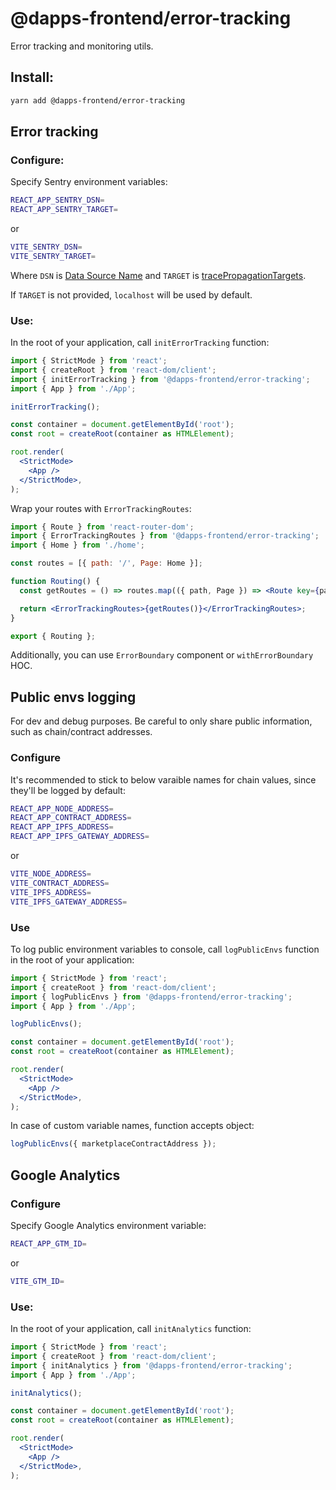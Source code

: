 # @dapps-frontend/error-tracking

Error tracking and monitoring utils.

## Install:

```sh
yarn add @dapps-frontend/error-tracking
```

## Error tracking

### Configure:

Specify Sentry environment variables:

```sh
REACT_APP_SENTRY_DSN=
REACT_APP_SENTRY_TARGET=
```

or

```sh
VITE_SENTRY_DSN=
VITE_SENTRY_TARGET=
```

Where `DSN` is [Data Source Name](https://docs.sentry.io/product/sentry-basics/concepts/dsn-explainer/) and `TARGET` is [tracePropagationTargets](https://docs.sentry.io/platforms/javascript/performance/instrumentation/automatic-instrumentation/#tracepropagationtargets).

If `TARGET` is not provided, `localhost` will be used by default.

### Use:

In the root of your application, call `initErrorTracking` function:

```jsx
import { StrictMode } from 'react';
import { createRoot } from 'react-dom/client';
import { initErrorTracking } from '@dapps-frontend/error-tracking';
import { App } from './App';

initErrorTracking();

const container = document.getElementById('root');
const root = createRoot(container as HTMLElement);

root.render(
  <StrictMode>
    <App />
  </StrictMode>,
);
```

Wrap your routes with `ErrorTrackingRoutes`:

```jsx
import { Route } from 'react-router-dom';
import { ErrorTrackingRoutes } from '@dapps-frontend/error-tracking';
import { Home } from './home';

const routes = [{ path: '/', Page: Home }];

function Routing() {
  const getRoutes = () => routes.map(({ path, Page }) => <Route key={path} path={path} element={<Page />} />);

  return <ErrorTrackingRoutes>{getRoutes()}</ErrorTrackingRoutes>;
}

export { Routing };
```

Additionally, you can use `ErrorBoundary` component or `withErrorBoundary` HOC.

## Public envs logging

For dev and debug purposes. Be careful to only share public information, such as chain/contract addresses.

### Configure

It's recommended to stick to below varaible names for chain values, since they'll be logged by default:

```sh
REACT_APP_NODE_ADDRESS=
REACT_APP_CONTRACT_ADDRESS=
REACT_APP_IPFS_ADDRESS=
REACT_APP_IPFS_GATEWAY_ADDRESS=
```

or

```sh
VITE_NODE_ADDRESS=
VITE_CONTRACT_ADDRESS=
VITE_IPFS_ADDRESS=
VITE_IPFS_GATEWAY_ADDRESS=
```

### Use

To log public environment variables to console, call `logPublicEnvs` function in the root of your application:

```jsx
import { StrictMode } from 'react';
import { createRoot } from 'react-dom/client';
import { logPublicEnvs } from '@dapps-frontend/error-tracking';
import { App } from './App';

logPublicEnvs();

const container = document.getElementById('root');
const root = createRoot(container as HTMLElement);

root.render(
  <StrictMode>
    <App />
  </StrictMode>,
);
```

In case of custom variable names, function accepts object:

```ts
logPublicEnvs({ marketplaceContractAddress });
```

## Google Analytics

### Configure

Specify Google Analytics environment variable:

```sh
REACT_APP_GTM_ID=
```

or

```sh
VITE_GTM_ID=
```

### Use:

In the root of your application, call `initAnalytics` function:

```jsx
import { StrictMode } from 'react';
import { createRoot } from 'react-dom/client';
import { initAnalytics } from '@dapps-frontend/error-tracking';
import { App } from './App';

initAnalytics();

const container = document.getElementById('root');
const root = createRoot(container as HTMLElement);

root.render(
  <StrictMode>
    <App />
  </StrictMode>,
);
```
